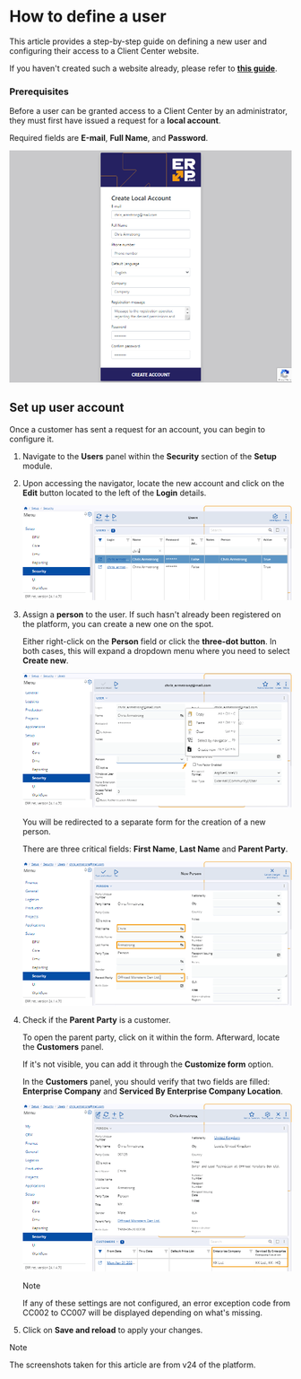 # How to define a user

This article provides a step-by-step guide on defining a new user and configuring their access to a Client Center website.

If you haven't created such a website already, please refer to **[this guide](define-a-new-cc.md)**.

### Prerequisites

Before a user can be granted access to a Client Center by an administrator, they must first have issued a request for a **local account**. 

Required fields are **Е-mail**, **Full Name**, and **Password**.

![picture](pictures/Setup_user_account_01_04.png)

## Set up user account 

Once a customer has sent a request for an account, you can begin to configure it.

1. Navigate to the **Users** panel within the **Security** section of the **Setup** module.

2. Upon accessing the navigator, locate the new account and click on the **Edit** button located to the left of the **Login** details.

   ![picture](pictures/Setup_User_table_01_04.png)

3. Assign a **person** to the user. If such hasn't already been registered on the platform, you can create a new one on the spot.
   
   Either right-click on the **Person** field or click the **three-dot button**. In both cases, this will expand a dropdown menu where you need to select **Create new**.
   
   ![picture](pictures/Setup_user_create_person_01_04.png)

   You will be redirected to a separate form for the creation of a new person.

   There are three critical fields: **First Name**, **Last Name** and **Parent Party**.

   ![picture](pictures/Setup_user_create_person_fields_01_04.png)

4. Check if the **Parent Party** is a customer.
   
   To open the parent party, click on it within the form. Afterward, locate the **Customers** panel. 

   If it's not visible, you can add it through the **Customize form** option.

   In the **Customers** panel, you should verify that two fields are filled: **Enterprise Company** and **Serviced By Enterprise Company Location**.

   ![picture](pictures/Setup_customers_columns_01_04.png)

   > [!NOTE]
   > 
   > If any of these settings are not configured, an error exception code from CC002 to CC007 will be displayed depending on what's missing.

5. Click on **Save and reload** to apply your changes.

> [!NOTE]
> 
> The screenshots taken for this article are from v24 of the platform.
